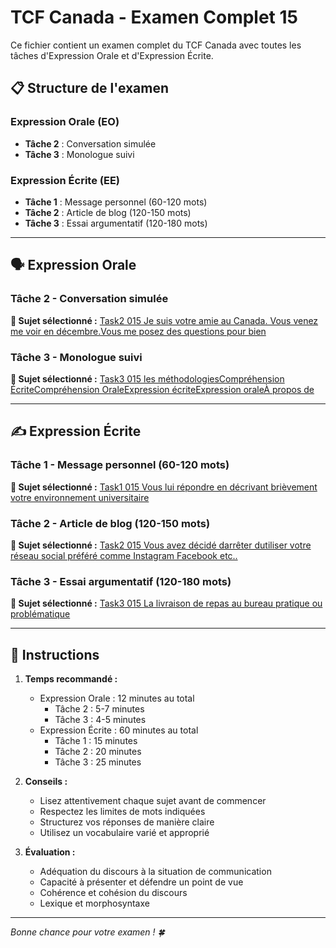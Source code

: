 # TCF Canada - Examen Complet 15

Ce fichier contient un examen complet du TCF Canada avec toutes les tâches d'Expression Orale et d'Expression Écrite.

## 📋 Structure de l'examen

### Expression Orale (EO)
- **Tâche 2** : Conversation simulée
- **Tâche 3** : Monologue suivi

### Expression Écrite (EE)  
- **Tâche 1** : Message personnel (60-120 mots)
- **Tâche 2** : Article de blog (120-150 mots)
- **Tâche 3** : Essai argumentatif (120-180 mots)

---

## 🗣️ Expression Orale

### Tâche 2 - Conversation simulée

**📄 Sujet sélectionné :** [Task2 015 Je suis votre amie au Canada. Vous venez me voir en décembre.Vous me posez des questions pour bien](../tcf_canada/eo/task2/task2_015_Je_suis_votre_amie_au_Canada._Vous_venez_me_voir_en_décembre.Vous_me_posez_des_questions_pour_bien.md)

### Tâche 3 - Monologue suivi

**📄 Sujet sélectionné :** [Task3 015 les méthodologiesCompréhension ÉcriteCompréhension OraleExpression écriteExpression oraleÀ propos de](../tcf_canada/eo/task3/task3_015_les_méthodologiesCompréhension_ÉcriteCompréhension_OraleExpression_écriteExpression_oraleÀ_propos_de.md)

---

## ✍️ Expression Écrite

### Tâche 1 - Message personnel (60-120 mots)

**📄 Sujet sélectionné :** [Task1 015 Vous lui répondre en décrivant brièvement votre environnement universitaire](../tcf_canada/ee/task1/task1_015_Vous_lui_répondre_en_décrivant_brièvement_votre_environnement_universitaire.md)

### Tâche 2 - Article de blog (120-150 mots)

**📄 Sujet sélectionné :** [Task2 015 Vous avez décidé darrêter dutiliser votre réseau social préféré comme Instagram Facebook etc..](../tcf_canada/ee/task2/task2_015_Vous_avez_décidé_darrêter_dutiliser_votre_réseau_social_préféré_comme_Instagram_Facebook_etc...md)

### Tâche 3 - Essai argumentatif (120-180 mots)

**📄 Sujet sélectionné :** [Task3 015 La livraison de repas au bureau pratique ou problématique](../tcf_canada/ee/task3/task3_015_La_livraison_de_repas_au_bureau_pratique_ou_problématique.md)

---

## 📝 Instructions

1. **Temps recommandé :**
   - Expression Orale : 12 minutes au total
     - Tâche 2 : 5-7 minutes
     - Tâche 3 : 4-5 minutes
   - Expression Écrite : 60 minutes au total
     - Tâche 1 : 15 minutes
     - Tâche 2 : 20 minutes  
     - Tâche 3 : 25 minutes

2. **Conseils :**
   - Lisez attentivement chaque sujet avant de commencer
   - Respectez les limites de mots indiquées
   - Structurez vos réponses de manière claire
   - Utilisez un vocabulaire varié et approprié

3. **Évaluation :**
   - Adéquation du discours à la situation de communication
   - Capacité à présenter et défendre un point de vue
   - Cohérence et cohésion du discours
   - Lexique et morphosyntaxe

---

*Bonne chance pour votre examen ! 🍀*
